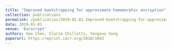 ```yaml
---
title: "Improved bootstrapping for approximate homomorphic encryption"
collection: publications
permalink: /publication/2019-01-01-Improved-bootstrapping-for-approximate-homomorphic-encryption
date: 2019-01-01
venue: 'Eurocrypt'
authors: Hao Chen, Ilaria Chillotti, Yongsoo Song
paperurl: https://eprint.iacr.org/2018/1043
---
```

